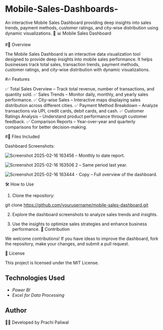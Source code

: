 # Mobile-Sales-Dashboards-
An interactive Mobile Sales Dashboard providing deep insights into sales trends, payment methods, customer ratings, and city-wise distribution using dynamic visualizations. 🚀
📊 Mobile Sales Dashboard

#🚀 Overview

The Mobile Sales Dashboard is an interactive data visualization tool designed to provide deep insights into mobile sales performance. It helps businesses track total sales, transaction trends, payment methods, customer ratings, and city-wise distribution with dynamic visualizations.

#🔥 Features

✅ Total Sales Overview – Track total revenue, number of transactions, and quantity sold.
✅ Sales Trends – Monitor daily, monthly, and yearly sales performance.
✅ City-wise Sales – Interactive maps displaying sales distribution across different cities.
✅ Payment Method Breakdown – Analyze transactions via UPI, credit cards, debit cards, and cash.
✅ Customer Ratings Analysis – Understand product performance through customer feedback.
✅ Comparison Reports – Year-over-year and quarterly comparisons for better decision-making.

#📂 Files Included

Dashboard Screenshots:

 ![Screenshot 2025-02-16 163456](https://github.com/user-attachments/assets/df952737-cf7c-42b2-b306-fb2bf05f1968)
– Monthly to date report.

![Screenshot 2025-02-16 163506 2](https://github.com/user-attachments/assets/086b216d-b34f-4a20-a4af-c62f8b122da8)
 – Same period last year.

 ![Screenshot 2025-02-16 163444 - Copy](https://github.com/user-attachments/assets/a5c218b8-f760-46ab-9c7e-7b439c550967)
– Full overview of the dashboard.



🛠 How to Use

1. Clone the repository:

git clone https://github.com/yourusername/mobile-sales-dashboard.git


2. Explore the dashboard screenshots to analyze sales trends and insights.


3. Use the insights to optimize sales strategies and enhance business performance.
🤝 Contribution

We welcome contributions! If you have ideas to improve the dashboard, fork the repository, make your changes, and submit a pull request.

📜 License

This project is licensed under the MIT License.
## Technologies Used  
- *Power BI*  
- *Excel  for Data Processing*  

## Author  
👨‍💻 Developed by Prachi Paliwal  
